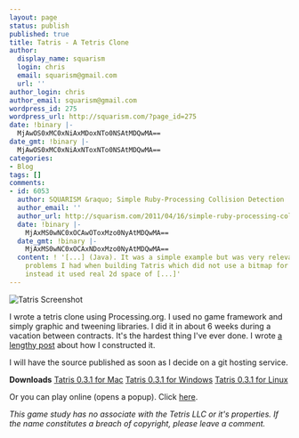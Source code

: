 ```yaml
---
layout: page
status: publish
published: true
title: Tatris - A Tetris Clone
author:
  display_name: squarism
  login: chris
  email: squarism@gmail.com
  url: ''
author_login: chris
author_email: squarism@gmail.com
wordpress_id: 275
wordpress_url: http://squarism.com/?page_id=275
date: !binary |-
  MjAwOS0xMC0xNiAxMDoxNTo0NSAtMDQwMA==
date_gmt: !binary |-
  MjAwOS0xMC0xNiAxNToxNTo0NSAtMDQwMA==
categories:
- Blog
tags: []
comments:
- id: 6053
  author: SQUARISM &raquo; Simple Ruby-Processing Collision Detection
  author_email: ''
  author_url: http://squarism.com/2011/04/16/simple-ruby-processing-collision-detection/
  date: !binary |-
    MjAxMS0wNC0xOCAwOToxMzo0NyAtMDQwMA==
  date_gmt: !binary |-
    MjAxMS0wNC0xOCAxNDoxMzo0NyAtMDQwMA==
  content: ! '[...] (Java). It was a simple example but was very relevant to all the
    problems I had when building Tatris which did not use a bitmap for player position,
    instead it used real 2d space of [...]'
---
```

<p><img class="alignleft" src="http://squarism.com/files/tatris_0.3.png" alt="Tatris Screenshot" /></p>
<p>I wrote a tetris clone using Processing.org.  I used no game framework and simply graphic and tweening libraries.  I did it in about 6 weeks during a vacation between contracts.  It's the hardest thing I've ever done.  I wrote <a href="http://squarism.com/2009/06/22/making-tatris/">a lengthy post</a> about how I constructed it.</p>
<p>I will have the source published as soon as I decide on a git hosting service.</p>
<p><strong>Downloads</strong>
<a href="/files/tatris_0.3.1_mac.zip">Tatris 0.3.1 for Mac</a>
<a href="/files/tatris_0.3.1_win.zip">Tatris 0.3.1 for Windows</a>
<a href="/files/tatris_0.3.1_linux.zip">Tatris 0.3.1 for Linux</a></p>
<p>Or you can play online (opens a popup).  Click <a href="http://squarism.com/files/tatris_applet/">here</a>.</p>
<p><em>This game study has no associate with the Tetris LLC or it's properties.  If the name constitutes a breach of copyright, please leave a comment.</em></p>
